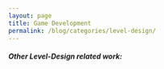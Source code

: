 ```yaml
---
layout: page
title: Game Development
permalink: /blog/categories/level-design/
---
```


<h5> Other Level-Design related work: </h5>

<div class="card">

</div>

